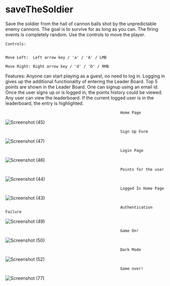 # saveTheSoldier
Save the soldier from the hail of cannon balls shot by the unpredictable enemy cannons.
The goal is to survive for as long as you can.
The firing events is completely random.
Use the controls to move the player.

    Controls:


    Move Left:  Left arrow key / 'a' / 'A' / LMB
                                                      
    Move Right: Right arrow key / 'd' / 'D' / RMB

Features:
Anyone can start playing as a guest, no need to log in.
Logging in gives up the additional functionality of entering the Leader Board.
Top 5 points are shown in the Leader Board.
One can signup using an email id. Once the user signs up or is logged in, the points history could be viewed.
Any user can view the leaderboard. If the current logged user is in the leaderboard, the entry is highlighted.


                                                      Home Page

![Screenshot (45)](https://user-images.githubusercontent.com/61205415/166637542-9a5d6668-20f9-4aca-807b-c5483e142530.png)

                                                      Sign Up Form

![Screenshot (47)](https://user-images.githubusercontent.com/61205415/166637563-32b175bc-6400-4c94-8cc5-6682c97085c9.png)

                                                      Login Page

![Screenshot (46)](https://user-images.githubusercontent.com/61205415/166637569-0f6f6592-68d7-4990-9240-401b06715b6a.png)

                                                      Points for the user

![Screenshot (44)](https://user-images.githubusercontent.com/61205415/166637623-5334a403-2347-43d2-bed0-37a51b6c7a36.png)

                                                      Logged In Home Page

![Screenshot (43)](https://user-images.githubusercontent.com/61205415/166637629-9dfb5956-412d-444f-8349-8f924bec83c3.png)
 
                                                      Authentication Failure


![Screenshot (49)](https://user-images.githubusercontent.com/61205415/166637635-01c8a563-1a3c-479d-bc79-76bcc5212270.png)

                                                      Game On!

![Screenshot (50)](https://user-images.githubusercontent.com/61205415/166637645-e71bf2b2-2960-4565-8e8d-3e3fdb8a547d.png)

                                                      Dark Mode

![Screenshot (52)](https://user-images.githubusercontent.com/61205415/166637650-ad033573-3cbd-4db1-9ae6-33df89b7fb1e.png)

                                                      Game over!

![Screenshot (77)](https://user-images.githubusercontent.com/61205415/180303393-c666fd15-5d89-46f2-a6cf-a11c7c680737.png)

